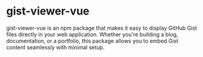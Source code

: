 # gist-viewer-vue

gist-viewer-vue is an npm package that makes it easy to display GitHub Gist files directly in your web application. Whether you're building a blog, documentation, or a portfolio, this package allows you to embed Gist content seamlessly with minimal setup.

